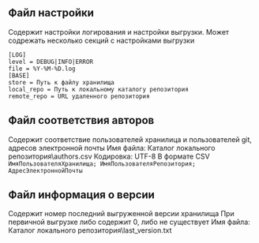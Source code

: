 ## Файл настройки ##
Содержит настройки логирования и настройки выгрузки. Может содрежать несколько секций с настройками выгрузки
```
[LOG]
level = DEBUG|INFO|ERROR
file = %Y-%M-%D.log
[BASE]
store = Путь к файлу хранилища
local_repo = Путь к локальному каталогу репозитория
remote_repo = URL удаленного репозитория
```

## Файл соответствия авторов ##
Содержит соответствие пользователей хранилица и пользователей git, адресов электронной почты
Имя файла: Каталог локального репозитория\authors.csv
Кодировка: UTF-8
В формате CSV
`ИмяПользователяХранилища; ИмяПользователяРепозитория; АдресЭлектроннойПочты`

## Файл информация о версии ##
Содержит номер последний выгруженной версии хранилища
При первичной выгрузке либо содержит 0, либо не существует
Имя файла: Каталог локального репозитория\last_version.txt
